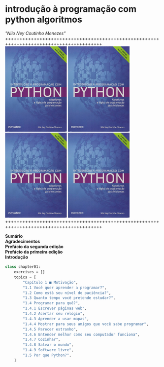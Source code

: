 # introdução à programação com python algoritmos
_"Nilo Ney Coutinho Menezes"_  
++++++++++++++++++++++++++++++++++++++++++++++++++++++++++++++++++++++++++++++++++++++++  
<img alt="introdução à programação com python algoritmos" src="./image.jpg" width="200"> <img alt="introdução à programação com python algoritmos" src="./image.jpg" width="200"> <img alt="introdução à programação com python algoritmos" src="./image.jpg" width="200"> <img alt="introdução à programação com python algoritmos" src="./image.jpg" width="200">  
++++++++++++++++++++++++++++++++++++++++++++++++++++++++++++++++++++++++++++++++++++++++  

**Sumário**  
**Agradecimentos**  
**Prefácio da segunda edição**  
**Prefácio da primeira edição**  
**Introdução**  

```python
class chapter01:
    exercises = []
    topics = [
        "Capítulo 1 ■ Motivação",
        "1.1 Você quer aprender a programar?",
        "1.2 Como está seu nível de paciência?",
        "1.3 Quanto tempo você pretende estudar?",
        "1.4 Programar para quê?",
        "1.4.1 Escrever páginas web",
        "1.4.2 Acertar seu relógio",
        "1.4.3 Aprender a usar mapas",
        "1.4.4 Mostrar para seus amigos que você sabe programar",
        "1.4.5 Parecer estranho",
        "1.4.6 Entender melhor como seu computador funciona",
        "1.4.7 Cozinhar",
        "1.4.8 Salvar o mundo",
        "1.4.9 Software livre",
        "1.5 Por que Python?",
    ]
```
